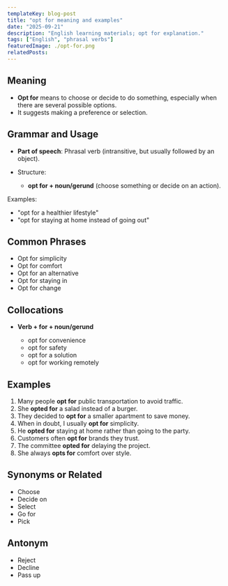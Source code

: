 ```yaml
---
templateKey: blog-post
title: "opt for meaning and examples"
date: "2025-09-21"
description: "English learning materials; opt for explanation."
tags: ["English", "phrasal verbs"]
featuredImage: ./opt-for.png
relatedPosts:
---
```


## Meaning

- **Opt for** means to choose or decide to do something, especially when there are several possible options.
- It suggests making a preference or selection.

## Grammar and Usage

- **Part of speech**: Phrasal verb (intransitive, but usually followed by an object).
- Structure:

  - **opt for + noun/gerund** (choose something or decide on an action).

Examples:

- "opt for a healthier lifestyle"
- "opt for staying at home instead of going out"

## Common Phrases

- Opt for simplicity
- Opt for comfort
- Opt for an alternative
- Opt for staying in
- Opt for change

## Collocations

- **Verb + for + noun/gerund**

  - opt for convenience
  - opt for safety
  - opt for a solution
  - opt for working remotely

## Examples

1. Many people **opt for** public transportation to avoid traffic.
2. She **opted for** a salad instead of a burger.
3. They decided to **opt for** a smaller apartment to save money.
4. When in doubt, I usually **opt for** simplicity.
5. He **opted for** staying at home rather than going to the party.
6. Customers often **opt for** brands they trust.
7. The committee **opted for** delaying the project.
8. She always **opts for** comfort over style.

## Synonyms or Related

- Choose
- Decide on
- Select
- Go for
- Pick

## Antonym

- Reject
- Decline
- Pass up
